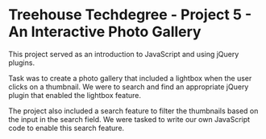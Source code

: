 # Treehouse Techdegree - Project 5 - An Interactive Photo Gallery

This project served as an introduction to JavaScript and using jQuery plugins.

Task was to create a photo gallery that included a lightbox when the user clicks on a thumbnail.  We were to search and find an appropriate jQuery plugin that enabled the lightbox feature.  

The project also included a search feature to filter the thumbnails based on the input in the search field.  We were tasked to write our own JavaScript code to enable this search feature.